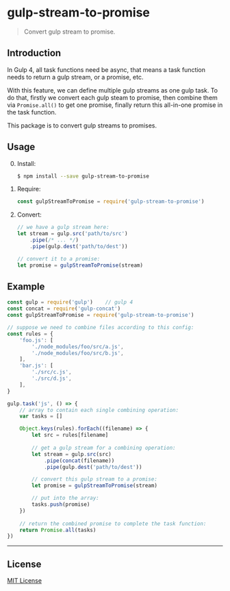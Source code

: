 # gulp-stream-to-promise

> Convert gulp stream to promise.

## Introduction

In Gulp 4, all task functions need be async, that means a task function needs to return a gulp stream, or a promise, etc.

With this feature, we can define multiple gulp streams as one gulp task. To do that, firstly we convert each gulp steam to promise, then combine them via `Promise.all()` to get one promise, finally return this all-in-one promise in the task function.

This package is to convert gulp streams to promises.

## Usage

0. Install:

	```sh
	$ npm install --save gulp-stream-to-promise
	```

0. Require:

	```js
	const gulpStreamToPromise = require('gulp-stream-to-promise')
	```

0. Convert:

	```js
	// we have a gulp stream here:
	let stream = gulp.src('path/to/src')
		.pipe(/* ... */)
		.pipe(gulp.dest('path/to/dest'))
	
	// convert it to a promise:
	let promise = gulpStreamToPromise(stream)
	```

## Example

```js
const gulp = require('gulp')	// gulp 4
const concat = require('gulp-concat')
const gulpStreamToPromise = require('gulp-stream-to-promise')

// suppose we need to combine files according to this config:
const rules = {
	'foo.js': [
		'./node_modules/foo/src/a.js',
		'./node_modules/foo/src/b.js',
	],
	'bar.js': [
		'./src/c.js',
		'./src/d.js',
	],
}

gulp.task('js', () => {
	// array to contain each single combining operation:
	var tasks = []

	Object.keys(rules).forEach((filename) => {
		let src = rules[filename]
		
		// get a gulp stream for a combining operation:
		let stream = gulp.src(src)
			.pipe(concat(filename))
			.pipe(gulp.dest('path/to/dest'))

		// convert this gulp stream to a promise:
		let promise = gulpStreamToPromise(stream)

		// put into the array:
		tasks.push(promise)
	})
	
	// return the combined promise to complete the task function:
	return Promise.all(tasks)
})
```

***

## License

[MIT License](http://www.opensource.org/licenses/mit-license.php)
